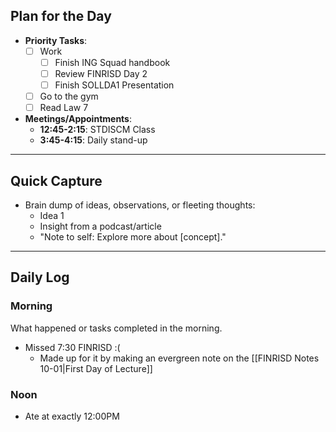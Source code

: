 ## **Plan for the Day**
- **Priority Tasks**:
  - [ ] Work
	  - [ ] Finish ING Squad handbook
	  - [ ] Review FINRISD Day 2
	  - [ ] Finish SOLLDA1 Presentation
  - [ ] Go to the gym
  - [ ] Read Law 7
- **Meetings/Appointments**:
  - **12:45-2:15**:  STDISCM Class
  - **3:45-4:15**: Daily stand-up

---

## **Quick Capture**
- Brain dump of ideas, observations, or fleeting thoughts:
  - Idea 1
  - Insight from a podcast/article
  - "Note to self: Explore more about [concept]."

---
## **Daily Log**
### **Morning**
What happened or tasks completed in the morning.
- Missed 7:30 FINRISD :( 
	- Made up for it by making an evergreen note on the  [[FINRISD Notes 10-01|First Day of Lecture]]
### **Noon**
- Ate at exactly 12:00PM
